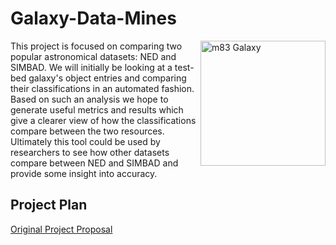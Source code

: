 # Galaxy-Data-Mines

<img src="https://apod.nasa.gov/apod/image/1510/gendlerM83-New-HST-ESO-LL.jpg" alt="m83 Galaxy" height="200" align="right"/>

This project is focused on comparing two popular astronomical datasets: NED and SIMBAD. We will initially be looking at a test-bed galaxy's object entries and comparing their classifications in an automated fashion. Based on such an analysis we hope to generate useful metrics and results which give a clearer view of how the classifications compare between the two resources. Ultimately this tool could be used by researchers to see how other datasets compare between NED and SIMBAD and provide some insight into accuracy.


## Project Plan 

[Original Project Proposal](./mshubat_cs4490_thesis_proposal.pdf)

